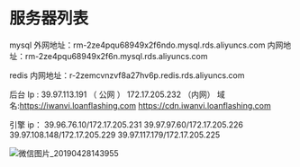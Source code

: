 # 服务器列表

mysql
外网地址：rm-2ze4pqu68949x2f6ndo.mysql.rds.aliyuncs.com
内网地址：rm-2ze4pqu68949x2f6n.mysql.rds.aliyuncs.com


redis
内网地址：r-2zemcvnzvf8a27hv6p.redis.rds.aliyuncs.com

后台
Ip : 
	39.97.113.191 （ 公网 ）
	172.17.205.232 （内网）
域名:https://iwanvi.loanflashing.com
	https://cdn.iwanvi.loanflashing.com
	
引擎
ip：	39.96.76.10/172.17.205.231
	39.97.97.60/172.17.205.226
	39.97.108.148/172.17.205.229
	39.97.117.179/172.17.205.225



![微信图片_20190428143955](D:\work_documents\研发项目\中文万维\微信图片_20190428143955.png)